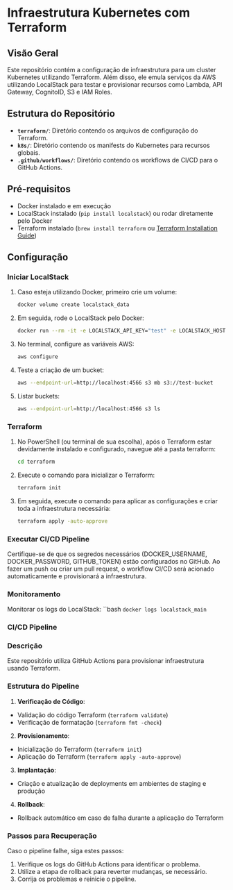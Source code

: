 # Infraestrutura Kubernetes com Terraform

## Visão Geral

Este repositório contém a configuração de infraestrutura para um cluster Kubernetes utilizando Terraform. 
Além disso, ele emula serviços da AWS utilizando LocalStack para testar e provisionar recursos como Lambda, API Gateway, CognitoID, S3 e IAM Roles.

## Estrutura do Repositório

- **`terraform/`**: Diretório contendo os arquivos de configuração do Terraform.
- **`k8s/`**: Diretório contendo os manifests do Kubernetes para recursos globais.
- **`.github/workflows/`**: Diretório contendo os workflows de CI/CD para o GitHub Actions.

## Pré-requisitos

- Docker instalado e em execução
- LocalStack instalado (`pip install localstack`) ou rodar diretamente pelo Docker
- Terraform instalado (`brew install terraform` ou [Terraform Installation Guide](https://learn.hashicorp.com/tutorials/terraform/install-cli))

## Configuração

### Iniciar LocalStack

1. Caso esteja utilizando Docker, primeiro crie um volume:
   ```bash
   docker volume create localstack_data

2. Em seguida, rode o LocalStack pelo Docker:
   ```bash
   docker run --rm -it -e LOCALSTACK_API_KEY="test" -e LOCALSTACK_HOST="localhost" -e DOCKER_HOST="unix:///var/run/docker.sock" -e LOCALSTACK_SERVICES="lambda,s3,iam,apigateway" -v /var/run/docker.sock:/var/run/docker.sock -p 4566:4566 -p 4571:4571 localstack/localstack

3. No terminal, configure as variáveis AWS:
   ```bash
   aws configure

4. Teste a criação de um bucket:
   ```bash
   aws --endpoint-url=http://localhost:4566 s3 mb s3://test-bucket

5. Listar buckets:
   ```bash
   aws --endpoint-url=http://localhost:4566 s3 ls

### Terraform
1. No PowerShell (ou terminal de sua escolha), após o Terraform estar devidamente instalado e configurado, navegue até a pasta terraform:
   ```bash
   cd terraform

2. Execute o comando para inicializar o Terraform:
   ```bash
   terraform init

3. Em seguida, execute o comando para aplicar as configurações e criar toda a infraestrutura necessária:
   ```bash
   terraform apply -auto-approve

### Executar CI/CD Pipeline
Certifique-se de que os segredos necessários (DOCKER_USERNAME, DOCKER_PASSWORD, GITHUB_TOKEN) estão configurados no GitHub. Ao fazer um push ou criar um pull request, o workflow CI/CD será acionado automaticamente e provisionará a infraestrutura.

### Monitoramento
Monitorar os logs do LocalStack:
   ``bash
    `docker logs localstack_main`

### CI/CD Pipeline

### Descrição

Este repositório utiliza GitHub Actions para provisionar infraestrutura usando Terraform.

### Estrutura do Pipeline

1. **Verificação de Código**:
- Validação do código Terraform (`terraform validate`)
- Verificação de formatação (`terraform fmt -check`)

2. **Provisionamento**:
- Inicialização do Terraform (`terraform init`)
- Aplicação do Terraform (`terraform apply -auto-approve`)

3. **Implantação**:
- Criação e atualização de deployments em ambientes de staging e produção

4. **Rollback**:
- Rollback automático em caso de falha durante a aplicação do Terraform

### Passos para Recuperação

Caso o pipeline falhe, siga estes passos:
1. Verifique os logs do GitHub Actions para identificar o problema.
2. Utilize a etapa de rollback para reverter mudanças, se necessário.
3. Corrija os problemas e reinicie o pipeline.

